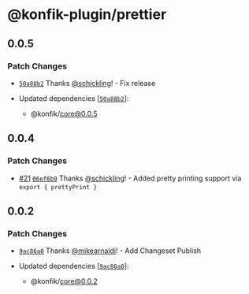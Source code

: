 # @konfik-plugin/prettier

## 0.0.5

### Patch Changes

- [`50a88b2`](https://github.com/konfik/konfik/commit/50a88b2e77d2f72b32ce23bbf65c92ad766a9389) Thanks [@schickling](https://github.com/schickling)! - Fix release

- Updated dependencies [[`50a88b2`](https://github.com/konfik/konfik/commit/50a88b2e77d2f72b32ce23bbf65c92ad766a9389)]:
  - @konfik/core@0.0.5

## 0.0.4

### Patch Changes

- [#21](https://github.com/konfik/konfik/pull/21) [`06ef6b9`](https://github.com/konfik/konfik/commit/06ef6b99218334ee224509089680954aaa4dbf73) Thanks [@schickling](https://github.com/schickling)! - Added pretty printing support via `export { prettyPrint }`

## 0.0.2

### Patch Changes

- [`9ac86a0`](https://github.com/konfik/konfik/commit/9ac86a0d82057511758a3a2dfe2a03b1ccce73ce) Thanks [@mikearnaldi](https://github.com/mikearnaldi)! - Add Changeset Publish

- Updated dependencies [[`9ac86a0`](https://github.com/konfik/konfik/commit/9ac86a0d82057511758a3a2dfe2a03b1ccce73ce)]:
  - @konfik/core@0.0.2
